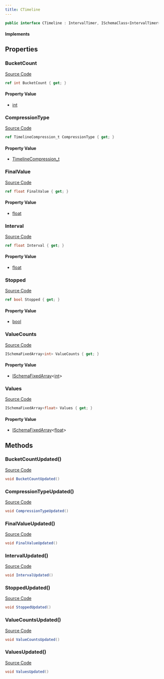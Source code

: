```yaml
---
title: CTimeline
---
```


```csharp
public interface CTimeline : IntervalTimer, ISchemaClass<IntervalTimer>, ISchemaClass<CTimeline>, ISchemaField, ISchemaClass, INativeHandle
```

#### Implements

## Properties

### BucketCount

[Source Code](https://github.com/swiftly-solution/swiftlys2/blob/main/managed/src/SwiftlyS2.Generated/Schemas/Interfaces/CTimeline.cs#L21)

```csharp
ref int BucketCount { get; }
```

#### Property Value

- [int](https://learn.microsoft.com/dotnet/api/system.int32)

### CompressionType

[Source Code](https://github.com/swiftly-solution/swiftlys2/blob/main/managed/src/SwiftlyS2.Generated/Schemas/Interfaces/CTimeline.cs#L27)

```csharp
ref TimelineCompression_t CompressionType { get; }
```

#### Property Value

- [TimelineCompression_t](/docs/api/shared/schemadefinitions/timelinecompression_t)

### FinalValue

[Source Code](https://github.com/swiftly-solution/swiftlys2/blob/main/managed/src/SwiftlyS2.Generated/Schemas/Interfaces/CTimeline.cs#L25)

```csharp
ref float FinalValue { get; }
```

#### Property Value

- [float](https://learn.microsoft.com/dotnet/api/system.single)

### Interval

[Source Code](https://github.com/swiftly-solution/swiftlys2/blob/main/managed/src/SwiftlyS2.Generated/Schemas/Interfaces/CTimeline.cs#L23)

```csharp
ref float Interval { get; }
```

#### Property Value

- [float](https://learn.microsoft.com/dotnet/api/system.single)

### Stopped

[Source Code](https://github.com/swiftly-solution/swiftlys2/blob/main/managed/src/SwiftlyS2.Generated/Schemas/Interfaces/CTimeline.cs#L29)

```csharp
ref bool Stopped { get; }
```

#### Property Value

- [bool](https://learn.microsoft.com/dotnet/api/system.boolean)

### ValueCounts

[Source Code](https://github.com/swiftly-solution/swiftlys2/blob/main/managed/src/SwiftlyS2.Generated/Schemas/Interfaces/CTimeline.cs#L19)

```csharp
ISchemaFixedArray<int> ValueCounts { get; }
```

#### Property Value

- [ISchemaFixedArray](/docs/api/shared/schemas/ischemafixedarray-1)<[int](https://learn.microsoft.com/dotnet/api/system.int32)>

### Values

[Source Code](https://github.com/swiftly-solution/swiftlys2/blob/main/managed/src/SwiftlyS2.Generated/Schemas/Interfaces/CTimeline.cs#L17)

```csharp
ISchemaFixedArray<float> Values { get; }
```

#### Property Value

- [ISchemaFixedArray](/docs/api/shared/schemas/ischemafixedarray-1)<[float](https://learn.microsoft.com/dotnet/api/system.single)>

## Methods

### BucketCountUpdated()

[Source Code](https://github.com/swiftly-solution/swiftlys2/blob/main/managed/src/SwiftlyS2.Generated/Schemas/Interfaces/CTimeline.cs#L33)

```csharp
void BucketCountUpdated()
```

### CompressionTypeUpdated()

[Source Code](https://github.com/swiftly-solution/swiftlys2/blob/main/managed/src/SwiftlyS2.Generated/Schemas/Interfaces/CTimeline.cs#L36)

```csharp
void CompressionTypeUpdated()
```

### FinalValueUpdated()

[Source Code](https://github.com/swiftly-solution/swiftlys2/blob/main/managed/src/SwiftlyS2.Generated/Schemas/Interfaces/CTimeline.cs#L35)

```csharp
void FinalValueUpdated()
```

### IntervalUpdated()

[Source Code](https://github.com/swiftly-solution/swiftlys2/blob/main/managed/src/SwiftlyS2.Generated/Schemas/Interfaces/CTimeline.cs#L34)

```csharp
void IntervalUpdated()
```

### StoppedUpdated()

[Source Code](https://github.com/swiftly-solution/swiftlys2/blob/main/managed/src/SwiftlyS2.Generated/Schemas/Interfaces/CTimeline.cs#L37)

```csharp
void StoppedUpdated()
```

### ValueCountsUpdated()

[Source Code](https://github.com/swiftly-solution/swiftlys2/blob/main/managed/src/SwiftlyS2.Generated/Schemas/Interfaces/CTimeline.cs#L32)

```csharp
void ValueCountsUpdated()
```

### ValuesUpdated()

[Source Code](https://github.com/swiftly-solution/swiftlys2/blob/main/managed/src/SwiftlyS2.Generated/Schemas/Interfaces/CTimeline.cs#L31)

```csharp
void ValuesUpdated()
```

